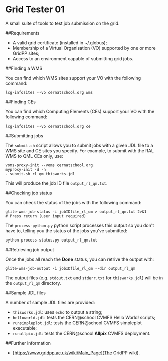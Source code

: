 Grid Tester 01
==============

A small suite of tools to test job submission on the grid.

##Requirements

* A valid grid certificate (installed in ~/.globus);
* Membership of a Virtual Organisation (VO) supported by one or more GridPP sites;
* Access to an environment capable of submitting grid jobs.

##Finding a WMS

You can find which WMS sites support your VO with the following command:

    lcg-infosites --vo cernatschool.org wms

##Finding CEs

You can find which Computing Elements (CEs) support your VO with the following
command:

    lcg-infosites --vo cernatschool.org ce

##Submitting jobs

The `submit.sh` script allows you to submit jobs with a given JDL file to
a WMS site and CE sites you specify. For example, to submit with the RAL
WMS to QML CEs only, use:

    voms-proxy-init --voms cernatschool.org
    myproxy-init -d -n
    . submit.sh rl qm thisworks.jdl

This will produce the job ID file `output_rl_qm.txt`.

##Checking job status

You can check the status of the jobs with the following command:

    glite-wms-job-status -i jobIDfile_rl_qm > output_rl_qm.txt 2>&1
    # Press return (user input required)

The `process-python.py` python script processes this output so you don't
have to, telling you the status of the jobs you've submitted:

    python process-status.py output_rl_qm.txt

##Retrieving job output

Once the jobs all reach the **Done** status, you can retrive the output
with:

    glite-wms-job-output -i jobIDfile_rl_qm --dir output_rl_qm

The output files (e.g. `stdout.txt` and `stderr.txt` for
`thisworks.jdl`) will be in the `output_rl_qm` directory.

##Sample JDL files

A number of sample JDL files are provided:

* `thisworks.jdl`: uses `echo` to output a string;
* `helloworld.jdl`: tests the CERN@school CVMFS Hello World! scripts;
* `runsimpleplot.jdl`: tests the CERN@school CVMFS simpleplot executable;
* `runallpix.jdl`: tests the CERN@school **Allpix** CVMFS deployment.

##Further information

* [https://www.gridpp.ac.uk/wiki/Main_Page](The GridPP wiki).
